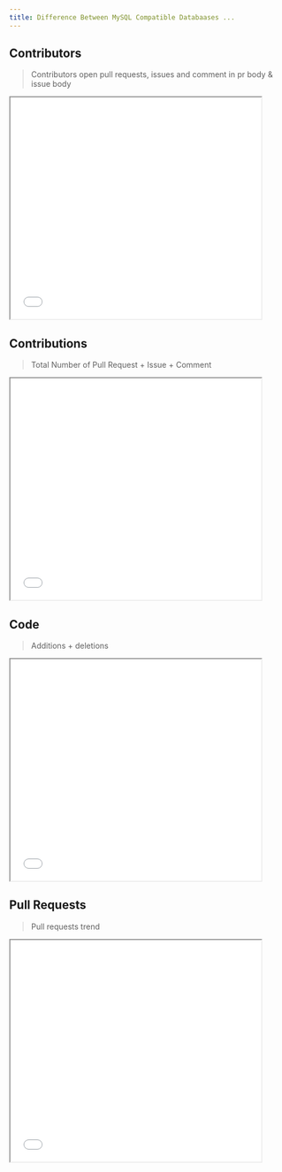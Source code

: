 ```yaml
---
title: Difference Between MySQL Compatible Databaases ...
---
```



## Contributors

> Contributors open pull requests, issues and comment in pr body & issue body
<iframe width="90%" height="400" src="/charts/tidb-vs-mysql-compatible-databases-contribution.html?theme=vintage"></iframe>

## Contributions
> Total Number of Pull Request + Issue + Comment
<iframe width="90%" height="400" src="/charts/tidb-vs-mysql-compatible-databases-contribution.html?theme=vintage"></iframe>


## Code
> Additions + deletions
<iframe width="90%" height="400" src="/charts/tidb-vs-mysql-compatible-databases-code.html?theme=vintage"></iframe>


## Pull Requests
> Pull requests trend
<iframe width="90%" height="400" src="/charts/tidb-vs-mysql-compatible-databases-pull-request.html?theme=vintage"></iframe>
